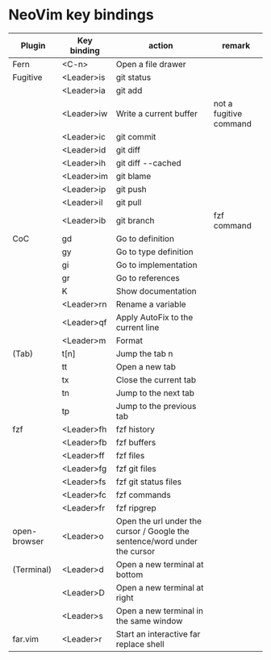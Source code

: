 # NeoVim key bindings

| Plugin       | Key binding | action                                                                    | remark                 |
|--------------|-------------|---------------------------------------------------------------------------|------------------------|
| Fern         | \<C-n>      | Open a file drawer                                                        |                        |
| Fugitive     | \<Leader>is | git status                                                                |                        |
|              | \<Leader>ia | git add                                                                   |                        |
|              | \<Leader>iw | Write a current buffer                                                    | not a fugitive command |
|              | \<Leader>ic | git commit                                                                |                        |
|              | \<Leader>id | git diff                                                                  |                        |
|              | \<Leader>ih | git diff --cached                                                         |                        |
|              | \<Leader>im | git blame                                                                 |                        |
|              | \<Leader>ip | git push                                                                  |                        |
|              | \<Leader>il | git pull                                                                  |                        |
|              | \<Leader>ib | git branch                                                                | fzf command            |
| CoC          | gd          | Go to definition                                                          |                        |
|              | gy          | Go to type definition                                                     |                        |
|              | gi          | Go to implementation                                                      |                        |
|              | gr          | Go to references                                                          |                        |
|              | K           | Show documentation                                                        |                        |
|              | \<Leader>rn | Rename a variable                                                         |                        |
|              | \<Leader>qf | Apply AutoFix to the current line                                         |                        |
|              | \<Leader>m  | Format                                                                    |                        |
| (Tab)        | t[n]        | Jump the tab n                                                            |
|              | tt          | Open a new tab                                                            |                        |
|              | tx          | Close the current tab                                                     |                        |
|              | tn          | Jump to the next tab                                                      |                        |
|              | tp          | Jump to the previous tab                                                  |                        |
| fzf          | \<Leader>fh | fzf history                                                               |                        |
|              | \<Leader>fb | fzf buffers                                                               |                        |
|              | \<Leader>ff | fzf files                                                                 |                        |
|              | \<Leader>fg | fzf git files                                                             |                        |
|              | \<Leader>fs | fzf git status files                                                      |                        |
|              | \<Leader>fc | fzf commands                                                              |                        |
|              | \<Leader>fr | fzf ripgrep                                                               |                        |
| open-browser | \<Leader>o  | Open the url under the cursor / Google the sentence/word under the cursor |                        |
| (Terminal)   | \<Leader>d  | Open a new terminal at bottom                                             |
|              | \<Leader>D  | Open a new terminal at right                                              |                        |
|              | \<Leader>s  | Open a new terminal in the same window                                    |                        |
| far.vim      | \<Leader>r  | Start an interactive far replace shell                                    |                        |

